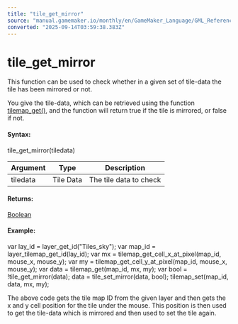 ```yaml
---
title: "tile_get_mirror"
source: "manual.gamemaker.io/monthly/en/GameMaker_Language/GML_Reference/Asset_Management/Rooms/Tile_Map_Layers/tile_get_mirror.htm"
converted: "2025-09-14T03:59:38.383Z"
---
```


# tile\_get\_mirror

This function can be used to check whether in a given set of tile-data the tile has been mirrored or not.

You give the tile-data, which can be retrieved using the function [tilemap\_get()](tilemap_get.md), and the function will return true if the tile is mirrored, or false if not.

#### Syntax:

tile\_get\_mirror(tiledata)

| Argument | Type | Description |
| --- | --- | --- |
| tiledata | Tile Data | The tile data to check |

#### Returns:

[Boolean](../../../../GML_Overview/Data_Types.md)

#### Example:

var lay\_id = layer\_get\_id("Tiles\_sky");
var map\_id = layer\_tilemap\_get\_id(lay\_id);
var mx = tilemap\_get\_cell\_x\_at\_pixel(map\_id, mouse\_x, mouse\_y);
var my = tilemap\_get\_cell\_y\_at\_pixel(map\_id, mouse\_x, mouse\_y);
var data = tilemap\_get(map\_id, mx, my);
var bool = !tile\_get\_mirror(data);
data = tile\_set\_mirror(data, bool);
tilemap\_set(map\_id, data, mx, my);

The above code gets the tile map ID from the given layer and then gets the x and y cell position for the tile under the mouse. This position is then used to get the tile-data which is mirrored and then used to set the tile again.